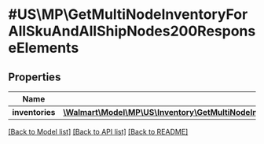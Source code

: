 # #US\MP\GetMultiNodeInventoryForAllSkuAndAllShipNodes200ResponseElements

## Properties

Name | Type | Description | Notes
------------ | ------------- | ------------- | -------------
**inventories** | [**\Walmart\Model\MP\US\Inventory\GetMultiNodeInventoryForAllSkuAndAllShipNodes200ResponseElementsInventoriesInner[]**](GetMultiNodeInventoryForAllSkuAndAllShipNodes200ResponseElementsInventoriesInner.md) |  | [optional]


[[Back to Model list]](../) [[Back to API list]](../../Api/US/MP) [[Back to README]](../../README.md)
